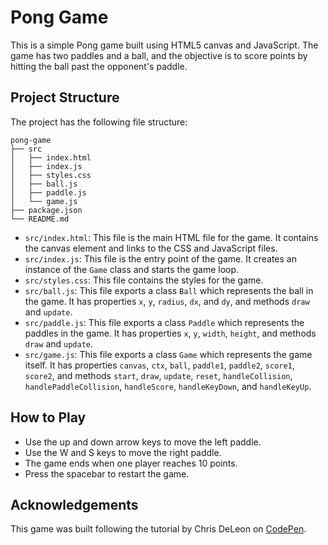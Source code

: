 # Pong Game

This is a simple Pong game built using HTML5 canvas and JavaScript. The game has two paddles and a ball, and the objective is to score points by hitting the ball past the opponent's paddle.

## Project Structure

The project has the following file structure:

```
pong-game
├── src
│   ├── index.html
│   ├── index.js
│   ├── styles.css
│   ├── ball.js
│   ├── paddle.js
│   └── game.js
├── package.json
└── README.md
```

- `src/index.html`: This file is the main HTML file for the game. It contains the canvas element and links to the CSS and JavaScript files.
- `src/index.js`: This file is the entry point of the game. It creates an instance of the `Game` class and starts the game loop.
- `src/styles.css`: This file contains the styles for the game.
- `src/ball.js`: This file exports a class `Ball` which represents the ball in the game. It has properties `x`, `y`, `radius`, `dx`, and `dy`, and methods `draw` and `update`.
- `src/paddle.js`: This file exports a class `Paddle` which represents the paddles in the game. It has properties `x`, `y`, `width`, `height`, and methods `draw` and `update`.
- `src/game.js`: This file exports a class `Game` which represents the game itself. It has properties `canvas`, `ctx`, `ball`, `paddle1`, `paddle2`, `score1`, `score2`, and methods `start`, `draw`, `update`, `reset`, `handleCollision`, `handlePaddleCollision`, `handleScore`, `handleKeyDown`, and `handleKeyUp`.

## How to Play

- Use the up and down arrow keys to move the left paddle.
- Use the W and S keys to move the right paddle.
- The game ends when one player reaches 10 points.
- Press the spacebar to restart the game.

## Acknowledgements

This game was built following the tutorial by Chris DeLeon on [CodePen](https://codepen.io/chrisdleon/pen/ExjJQvM).